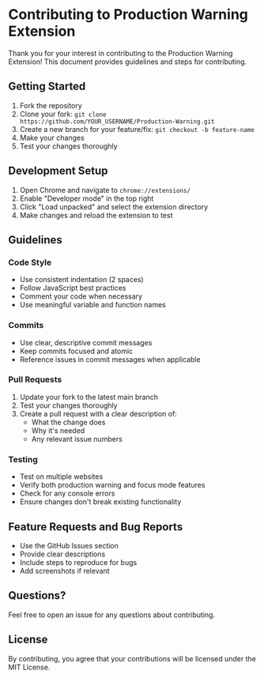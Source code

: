 # Contributing to Production Warning Extension

Thank you for your interest in contributing to the Production Warning Extension! This document provides guidelines and steps for contributing.

## Getting Started

1. Fork the repository
2. Clone your fork: `git clone https://github.com/YOUR_USERNAME/Production-Warning.git`
3. Create a new branch for your feature/fix: `git checkout -b feature-name`
4. Make your changes
5. Test your changes thoroughly

## Development Setup

1. Open Chrome and navigate to `chrome://extensions/`
2. Enable "Developer mode" in the top right
3. Click "Load unpacked" and select the extension directory
4. Make changes and reload the extension to test

## Guidelines

### Code Style
- Use consistent indentation (2 spaces)
- Follow JavaScript best practices
- Comment your code when necessary
- Use meaningful variable and function names

### Commits
- Use clear, descriptive commit messages
- Keep commits focused and atomic
- Reference issues in commit messages when applicable

### Pull Requests
1. Update your fork to the latest main branch
2. Test your changes thoroughly
3. Create a pull request with a clear description of:
   - What the change does
   - Why it's needed
   - Any relevant issue numbers

### Testing
- Test on multiple websites
- Verify both production warning and focus mode features
- Check for any console errors
- Ensure changes don't break existing functionality

## Feature Requests and Bug Reports

- Use the GitHub Issues section
- Provide clear descriptions
- Include steps to reproduce for bugs
- Add screenshots if relevant

## Questions?

Feel free to open an issue for any questions about contributing.

## License

By contributing, you agree that your contributions will be licensed under the MIT License. 